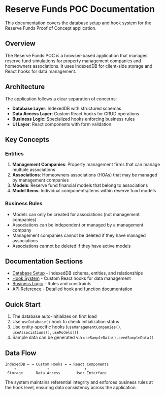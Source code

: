 # Reserve Funds POC Documentation

This documentation covers the database setup and hook system for the Reserve Funds Proof of Concept application.

## Overview

The Reserve Funds POC is a browser-based application that manages reserve fund simulations for property management companies and homeowners associations. It uses IndexedDB for client-side storage and React hooks for data management.

## Architecture

The application follows a clear separation of concerns:

- **Database Layer**: IndexedDB with structured schemas
- **Data Access Layer**: Custom React hooks for CRUD operations
- **Business Logic**: Specialized hooks enforcing business rules
- **UI Layer**: React components with form validation

## Key Concepts

### Entities

1. **Management Companies**: Property management firms that can manage multiple associations
2. **Associations**: Homeowners associations (HOAs) that may be managed by management companies
3. **Models**: Reserve fund financial models that belong to associations
4. **Model Items**: Individual components/items within reserve fund models

### Business Rules

- Models can only be created for associations (not management companies)
- Associations can be independent or managed by a management company
- Management companies cannot be deleted if they have managed associations
- Associations cannot be deleted if they have active models

## Documentation Sections

- [Database Setup](./database-setup.md) - IndexedDB schema, entities, and relationships
- [Hook System](./hook-system.md) - Custom React hooks for data management
- [Business Logic](./business-logic.md) - Rules and constraints
- [API Reference](./api-reference.md) - Detailed hook and function documentation

## Quick Start

1. The database auto-initializes on first load
2. Use `useDatabase()` hook to check initialization status
3. Use entity-specific hooks (`useManagementCompanies()`, `useAssociations()`, `useModels()`)
4. Sample data can be generated via `useSampleData().seedSampleData()`

## Data Flow

```
IndexedDB ← → Custom Hooks ← → React Components
    ↑              ↑                ↑
 Storage      Data Access       User Interface
```

The system maintains referential integrity and enforces business rules at the hook level, ensuring data consistency across the application.
